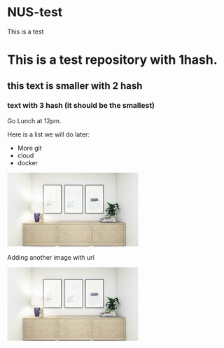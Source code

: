 # NUS-test
This is a test

# This is a test repository with 1hash.
## this text is smaller with 2 hash
### text with 3 hash (it should be the smallest)
Go Lunch at 12pm.

Here is a list we will do later:

* More git
* cloud
* docker

![](virtual.jpg)

Adding another image with url

![](https://github.com/shurong80/NUS-test/blob/main/virtual.jpg)



